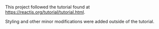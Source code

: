 ﻿This project followed the tutorial found at https://reactjs.org/tutorial/tutorial.html.
 
 Styling and other minor modifications were added outside of the tutorial.
